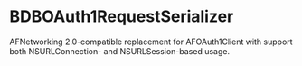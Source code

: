 BDBOAuth1RequestSerializer
=======================

AFNetworking 2.0-compatible replacement for AFOAuth1Client with support both NSURLConnection- and NSURLSession-based usage.

